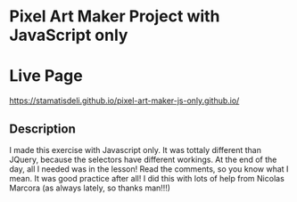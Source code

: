 # Pixel Art Maker Project with JavaScript only

# Live Page

https://stamatisdeli.github.io/pixel-art-maker-js-only.github.io/


## Description

I made this exercise with Javascript only.
It was tottaly different than JQuery, because the selectors have different workings.
At the end of the day, all I needed was in the lesson!
Read the comments, so you know what I mean.
It was good practice after all!
I did this with lots of help from Nicolas Marcora (as always lately, so thanks man!!!)
